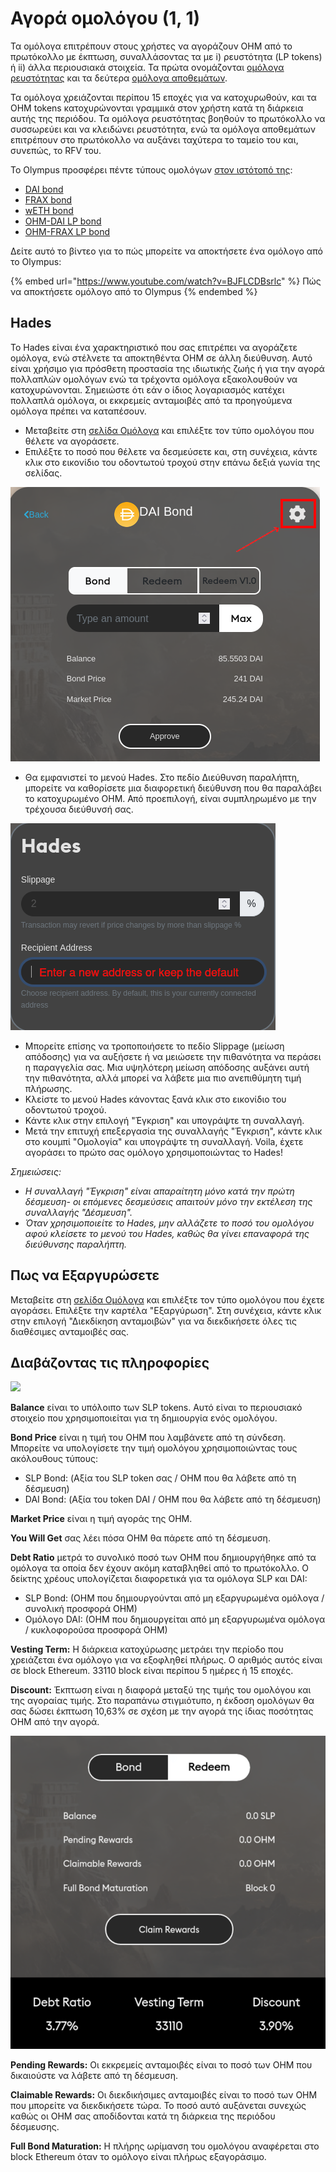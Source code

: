 # Αγορά ομολόγου (1, 1)

Τα ομόλογα επιτρέπουν στους χρήστες να αγοράζουν OHM από το πρωτόκολλο με έκπτωση, συναλλάσοντας τα με i) ρευστότητα (LP tokens) ή ii) άλλα περιουσιακά στοιχεία. Τα πρώτα ονομάζονται [ομόλογα ρευστότητας](https://docs.olympusdao.finance/references/glossary#liquidity-bonds) και τα δεύτερα [ομόλογα αποθεμάτων](https://docs.olympusdao.finance/references/glossary#reserve-bonds).

Τα ομόλογα χρειάζονται περίπου 15 εποχές για να κατοχυρωθούν, και τα OHM tokens κατοχυρώνονται γραμμικά στον χρήστη κατά τη διάρκεια αυτής της περιόδου. Τα ομόλογα ρευστότητας βοηθούν το πρωτόκολλο να συσσωρεύει και να κλειδώνει ρευστότητα, ενώ τα ομόλογα αποθεμάτων επιτρέπουν στο πρωτόκολλο να αυξάνει ταχύτερα το ταμείο του και, συνεπώς, το RFV του.&#x20;

Το Olympus προσφέρει πέντε τύπους ομολόγων [στον ιστότοπό της](https://app.olympusdao.finance/#/bonds):

* [DAI bond](https://docs.olympusdao.finance/main/using-the-website/bonds/bond\_dai)​
* ​[FRAX bond](https://docs.olympusdao.finance/main/using-the-website/bonds/bond\_frax)​
* ​[wETH bond](https://docs.olympusdao.finance/main/using-the-website/bonds/bond\_weth)​
* ​[OHM-DAI LP bond](https://docs.olympusdao.finance/main/using-the-website/bonds/ohm-dai-lp-bond)​
* ​[OHM-FRAX LP bond](https://docs.olympusdao.finance/main/using-the-website/bonds/bond\_ohm\_frax)​

Δείτε αυτό το βίντεο για το πώς μπορείτε να αποκτήσετε ένα ομόλογο από το Olympus:

{% embed url="https://www.youtube.com/watch?v=BJFLCDBsrlc" %}
Πώς να αποκτήσετε ομόλογο από το Olympus
{% endembed %}

## **Hades**

Το Hades είναι ένα χαρακτηριστικό που σας επιτρέπει να αγοράζετε ομόλογα, ενώ στέλνετε τα αποκτηθέντα OHM σε άλλη διεύθυνση. Αυτό είναι χρήσιμο για πρόσθετη προστασία της ιδιωτικής ζωής ή για την αγορά πολλαπλών ομολόγων ενώ τα τρέχοντα ομόλογα εξακολουθούν να κατοχυρώνονται. Σημειώστε ότι εάν ο ίδιος λογαριασμός κατέχει πολλαπλά ομόλογα, οι εκκρεμείς ανταμοιβές από τα προηγούμενα ομόλογα πρέπει να καταπέσουν.

* Μεταβείτε στη [σελίδα Ομόλογα](https://app.olympusdao.finance/#/bonds) και επιλέξτε τον τύπο ομολόγου που θέλετε να αγοράσετε.
* Επιλέξτε το ποσό που θέλετε να δεσμεύσετε και, στη συνέχεια, κάντε κλικ στο εικονίδιο του οδοντωτού τροχού στην επάνω δεξιά γωνία της σελίδας.

![](<../../.gitbook/assets/image (5).png>)

* Θα εμφανιστεί το μενού Hades. Στο πεδίο Διεύθυνση παραλήπτη, μπορείτε να καθορίσετε μια διαφορετική διεύθυνση που θα παραλάβει το κατοχυρωμένο OHM. Από προεπιλογή, είναι συμπληρωμένο με την τρέχουσα διεύθυνσή σας.

![](<../../.gitbook/assets/image (10).png>)

* Μπορείτε επίσης να τροποποιήσετε το πεδίο Slippage (μείωση απόδοσης) για να αυξήσετε ή να μειώσετε την πιθανότητα να περάσει η παραγγελία σας. Μια υψηλότερη μείωση απόδοσης αυξάνει αυτή την πιθανότητα, αλλά μπορεί να λάβετε μια πιο ανεπιθύμητη τιμή πλήρωσης.
* Κλείστε το μενού Hades κάνοντας ξανά κλικ στο εικονίδιο του οδοντωτού τροχού.
* Κάντε κλικ στην επιλογή "Έγκριση" και υπογράψτε τη συναλλαγή.
* Μετά την επιτυχή επεξεργασία της συναλλαγής "Έγκριση", κάντε κλικ στο κουμπί "Ομολογία" και υπογράψτε τη συναλλαγή. Voila, έχετε αγοράσει το πρώτο σας ομόλογο χρησιμοποιώντας το Hades!

_Σημειώσεις:_

* _Η συναλλαγή "Έγκριση" είναι απαραίτητη μόνο κατά την πρώτη δέσμευση- οι επόμενες δεσμεύσεις απαιτούν μόνο την εκτέλεση της συναλλαγής "Δέσμευση"._
* _Όταν χρησιμοποιείτε το Hades, μην αλλάζετε το ποσό του ομολόγου αφού κλείσετε το μενού του Hades, καθώς θα γίνει επαναφορά της διεύθυνσης παραλήπτη._

## Πως να Εξαργυρώσετε

Μεταβείτε στη [σελίδα Ομόλογα](https://app.olympusdao.finance/#/bonds) και επιλέξτε τον τύπο ομολόγου που έχετε αγοράσει. Επιλέξτε την καρτέλα "Εξαργύρωση". Στη συνέχεια, κάντε κλικ στην επιλογή "Διεκδίκηση ανταμοιβών" για να διεκδικήσετε όλες τις διαθέσιμες ανταμοιβές σας.

## Διαβάζοντας τις πληροφορίες

![](https://docs.olympusdao.finance/\~/files/v0/b/gitbook-28427.appspot.com/o/assets%2F-MV4hwONledQK5nEDaUc%2F-MXNUr2kf8lAnIS3FgHB%2F-MXNZV74A0S5J\_yxrzoS%2Fimage.png?alt=media\&token=e1c1ca56-8e89-4677-a8a7-87ba87188214)

**Balance** είναι το υπόλοιπο των SLP tokens. Αυτό είναι το περιουσιακό στοιχείο που χρησιμοποιείται για τη δημιουργία ενός ομολόγου.

**Bond Price** είναι η τιμή του OHM που λαμβάνετε από τη σύνδεση. Μπορείτε να υπολογίσετε την τιμή ομολόγου χρησιμοποιώντας τους ακόλουθους τύπους:

* SLP Bond: (Αξία του SLP token σας / OHM που θα λάβετε από τη δέσμευση)
* DAI Bond: (Αξία του token DAI / OHM που θα λάβετε από τη δέσμευση)

**Market Price** είναι η τιμή αγοράς της OHM.

**You Will Get** σας λέει πόσα OHM θα πάρετε από τη δέσμευση.

**Debt Ratio** μετρά το συνολικό ποσό των OHM που δημιουργήθηκε από τα ομόλογα τα οποία δεν έχουν ακόμη καταβληθεί από το πρωτόκολλο. Ο δείκτης χρέους υπολογίζεται διαφορετικά για τα ομόλογα SLP και DAI:

* SLP Bond: (OHM που δημιουργούνται από μη εξαργυρωμένα ομόλογα / συνολική προσφορά OHM)
* Ομόλογο DAI: (OHM που δημιουργείται από μη εξαργυρωμένα ομόλογα / κυκλοφορούσα προσφορά OHM)

**Vesting Term:** Η διάρκεια κατοχύρωσης μετράει την περίοδο που χρειάζεται ένα ομόλογο για να εξοφληθεί πλήρως. Ο αριθμός αυτός είναι σε block Ethereum. 33110 block είναι περίπου 5 ημέρες ή 15 εποχές.

**Discount:** Έκπτωση είναι η διαφορά μεταξύ της τιμής του ομολόγου και της αγοραίας τιμής. Στο παραπάνω στιγμιότυπο, η έκδοση ομολόγων θα σας δώσει έκπτωση 10,63% σε σχέση με την αγορά της ίδιας ποσότητας OHM από την αγορά.

![](<../../.gitbook/assets/image (6).png>)

**Pending Rewards:** Οι εκκρεμείς ανταμοιβές είναι το ποσό των OHM που δικαιούστε να λάβετε από τη δέσμευση.

**Claimable Rewards:** Οι διεκδικήσιμες ανταμοιβές είναι το ποσό των OHM που μπορείτε να διεκδικήσετε τώρα. Το ποσό αυτό αυξάνεται συνεχώς καθώς οι OHM σας αποδίδονται κατά τη διάρκεια της περιόδου δέσμευσης.

**Full Bond Maturation:** Η πλήρης ωρίμανση του ομολόγου αναφέρεται στο block Ethereum όταν το ομόλογο είναι πλήρως εξαγοράσιμο.
